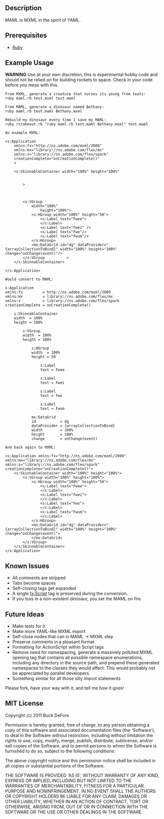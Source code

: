 ## Description

MAML is MXML in the spirit of YAML.

## Prerequisites

* [Ruby](http://www.ruby-lang.org/)
    
## Example Usage
    
**WARNING** Use at your own discretion, this is experimental hobby code and should not be relied on for building rockets to space. Check in your code before you mess with this.

	From MXML, generate a creature that nurses its young from teats:
	ruby maml.rb test.mxml test.maml

	From MAML, generate a dinosaur named Bethany:
	ruby maml.rb test.maml Bethany.mxml
	
	Rebuild my dinosaur every time I save my MAML:
	ruby rstakeout.rb "ruby maml.rb test.maml Bethany.mxml" test.maml

	An example MXML:
	
	<s:Application
		xmlns:fx="http://ns.adobe.com/mxml/2009" 
		xmlns:mx="library://ns.adobe.com/flex/mx"
		xmlns:s="library://ns.adobe.com/flex/spark"
		creationComplete="onCreationComplete()"
		>

		<s:SkinnableContainer width="100%" height="100%"


			>



			<s:VGroup
				width="100%"
					height="100%">
				<s:HGroup width="100%" height="50">
					<s:Label text="Fwee">
					</s:Label>
					<s:Label text="Fwei" />
					<s:Label text="Fwo"/>
					<s:Label text="Fwum"/>
				</s:HGroup>
				<mx:DataGrid id="dg" dataProvider="{arrayCollectionToBind}" width="100%" height="100%" change="onChange(event)"/>
			</s:VGroup          >
		</s:SkinnableContainer>

	</s:Application>	

	Would convert to MAML:
	
	s:Application
	xmlns:fx         = http://ns.adobe.com/mxml/2009
	xmlns:mx         = library://ns.adobe.com/flex/mx
	xmlns:s          = library://ns.adobe.com/flex/spark
	creationComplete = onCreationComplete()

	    s:SkinnableContainer
	    width  = 100%
	    height = 100%

	        s:VGroup
	        width  = 100%
	        height = 100%

	            s:HGroup
	            width  = 100%
	            height = 50

	                s:Label
	                text = Fwee

	                s:Label
	                text = Fwei

	                s:Label
	                text = Fwo

	                s:Label
	                text = Fwum

	            mx:DataGrid
	            id           = dg
	            dataProvider = {arrayCollectionToBind}
	            width        = 100%
	            height       = 100%
	            change       = onChange(event)

	And back again to MXML:

	<s:Application xmlns:fx="http://ns.adobe.com/mxml/2009" xmlns:mx="library://ns.adobe.com/flex/mx" xmlns:s="library://ns.adobe.com/flex/spark" creationComplete="onCreationComplete()">
	    <s:SkinnableContainer width="100%" height="100%">
	        <s:VGroup width="100%" height="100%">
	            <s:HGroup width="100%" height="50">
	                <s:Label text="Fwee">
	                </s:Label>
	                <s:Label text="Fwei">
	                </s:Label>
	                <s:Label text="Fwo">
	                </s:Label>
	                <s:Label text="Fwum">
	                </s:Label>
	            </s:HGroup>
	            <mx:DataGrid id="dg" dataProvider="{arrayCollectionToBind}" width="100%" height="100%" change="onChange(event)">
	            </mx:DataGrid>
	        </s:VGroup>
	    </s:SkinnableContainer>
	</s:Application>

## Known Issues

* All comments are stripped
* Tabs become spaces
* Self-closing tags get expanded
* A single <fx:Script> tag is preserved during the conversion.
* If you toss in a non-existent dinosaur, you set the MAML on fire

## Future Ideas

* Make tests for it
* Make more YAML-like MXML export
* Self-close nodes that can in MAML -> MXML step
* Preserve comments in a pleasant format
* Formatting for ActionScript within Script tags
* Remove need for namespacing, generate a massively polluted MXML opening tag that contains all possible namespace enumerations, including any directory in the source path, and prepend these generated namespaces to the classes they would affect. This would probably not be appreciated by parallel developers.
* Something similar for all those silly improt statements

Please fork, have your way with it, and tell me how it goes!
	
## MIT License

Copyright (c) 2011 Buck DeFore

Permission is hereby granted, free of charge, to any person obtaining
a copy of this software and associated documentation files (the
'Software'), to deal in the Software without restriction, including
without limitation the rights to use, copy, modify, merge, publish,
distribute, sublicense, and/or sell copies of the Software, and to
permit persons to whom the Software is furnished to do so, subject to
the following conditions:

The above copyright notice and this permission notice shall be
included in all copies or substantial portions of the Software.

THE SOFTWARE IS PROVIDED 'AS IS', WITHOUT WARRANTY OF ANY KIND,
EXPRESS OR IMPLIED, INCLUDING BUT NOT LIMITED TO THE WARRANTIES OF
MERCHANTABILITY, FITNESS FOR A PARTICULAR PURPOSE AND NONINFRINGEMENT.
IN NO EVENT SHALL THE AUTHORS OR COPYRIGHT HOLDERS BE LIABLE FOR ANY
CLAIM, DAMAGES OR OTHER LIABILITY, WHETHER IN AN ACTION OF CONTRACT,
TORT OR OTHERWISE, ARISING FROM, OUT OF OR IN CONNECTION WITH THE
SOFTWARE OR THE USE OR OTHER DEALINGS IN THE SOFTWARE.
